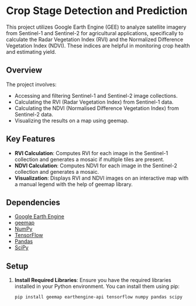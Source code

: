 # Crop Stage Detection and Prediction

This project utilizes Google Earth Engine (GEE) to analyze satellite imagery from Sentinel-1 and Sentinel-2 for agricultural applications, specifically to calculate the Radar Vegetation Index (RVI) and the Normalized Difference Vegetation Index (NDVI). These indices are helpful in monitoring crop health and estimating yield.

## Overview

The project involves:
- Accessing and filtering Sentinel-1 and Sentinel-2 image collections.
- Calculating the RVI (Radar Vegetation Index) from Sentinel-1 data.
- Calculating the NDVI (Normalised Difference Vegetation Index) from Sentinel-2 data.
- Visualizing the results on a map using geemap.

## Key Features

- **RVI Calculation**: Computes RVI for each image in the Sentinel-1 collection and generates a mosaic if multiple tiles are present.
- **NDVI Calculation**: Computes NDVI for each image in the Sentinel-2 collection and generates a mosaic.
- **Visualization**: Displays RVI and NDVI images on an interactive map with a manual legend with the help of geemap library.

## Dependencies

- [Google Earth Engine](https://earthengine.google.com/)
- [geemap](https://geemap.org/)
- [NumPy](https://numpy.org/)
- [TensorFlow](https://www.tensorflow.org/)
- [Pandas](https://pandas.pydata.org/)
- [SciPy](https://www.scipy.org/)

## Setup

1. **Install Required Libraries**:
   Ensure you have the required libraries installed in your Python environment. You can install them using pip:

   ```bash
   pip install geemap earthengine-api tensorflow numpy pandas scipy
